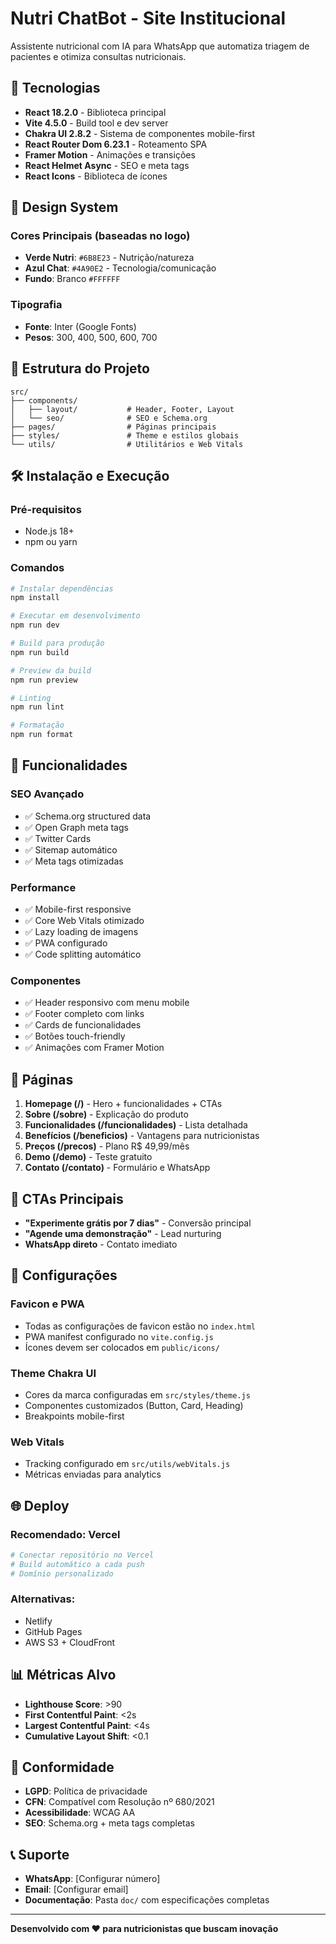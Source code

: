 # Nutri ChatBot - Site Institucional

Assistente nutricional com IA para WhatsApp que automatiza triagem de pacientes e otimiza consultas nutricionais.

## 🚀 Tecnologias

- **React 18.2.0** - Biblioteca principal
- **Vite 4.5.0** - Build tool e dev server
- **Chakra UI 2.8.2** - Sistema de componentes mobile-first
- **React Router Dom 6.23.1** - Roteamento SPA
- **Framer Motion** - Animações e transições
- **React Helmet Async** - SEO e meta tags
- **React Icons** - Biblioteca de ícones

## 🎨 Design System

### Cores Principais (baseadas no logo)
- **Verde Nutri**: `#6B8E23` - Nutrição/natureza
- **Azul Chat**: `#4A90E2` - Tecnologia/comunicação
- **Fundo**: Branco `#FFFFFF`

### Tipografia
- **Fonte**: Inter (Google Fonts)
- **Pesos**: 300, 400, 500, 600, 700

## 📁 Estrutura do Projeto

```
src/
├── components/
│   ├── layout/           # Header, Footer, Layout
│   └── seo/              # SEO e Schema.org
├── pages/                # Páginas principais
├── styles/               # Theme e estilos globais
└── utils/                # Utilitários e Web Vitals
```

## 🛠 Instalação e Execução

### Pré-requisitos
- Node.js 18+ 
- npm ou yarn

### Comandos

```bash
# Instalar dependências
npm install

# Executar em desenvolvimento
npm run dev

# Build para produção
npm run build

# Preview da build
npm run preview

# Linting
npm run lint

# Formatação
npm run format
```

## 📱 Funcionalidades

### SEO Avançado
- ✅ Schema.org structured data
- ✅ Open Graph meta tags
- ✅ Twitter Cards
- ✅ Sitemap automático
- ✅ Meta tags otimizadas

### Performance
- ✅ Mobile-first responsive
- ✅ Core Web Vitals otimizado
- ✅ Lazy loading de imagens
- ✅ PWA configurado
- ✅ Code splitting automático

### Componentes
- ✅ Header responsivo com menu mobile
- ✅ Footer completo com links
- ✅ Cards de funcionalidades
- ✅ Botões touch-friendly
- ✅ Animações com Framer Motion

## 📄 Páginas

1. **Homepage (/)** - Hero + funcionalidades + CTAs
2. **Sobre (/sobre)** - Explicação do produto
3. **Funcionalidades (/funcionalidades)** - Lista detalhada
4. **Benefícios (/beneficios)** - Vantagens para nutricionistas
5. **Preços (/precos)** - Plano R$ 49,99/mês
6. **Demo (/demo)** - Teste gratuito
7. **Contato (/contato)** - Formulário e WhatsApp

## 🎯 CTAs Principais

- **"Experimente grátis por 7 dias"** - Conversão principal
- **"Agende uma demonstração"** - Lead nurturing
- **WhatsApp direto** - Contato imediato

## 🔧 Configurações

### Favicon e PWA
- Todas as configurações de favicon estão no `index.html`
- PWA manifest configurado no `vite.config.js`
- Ícones devem ser colocados em `public/icons/`

### Theme Chakra UI
- Cores da marca configuradas em `src/styles/theme.js`
- Componentes customizados (Button, Card, Heading)
- Breakpoints mobile-first

### Web Vitals
- Tracking configurado em `src/utils/webVitals.js`
- Métricas enviadas para analytics

## 🌐 Deploy

### Recomendado: Vercel
```bash
# Conectar repositório no Vercel
# Build automático a cada push
# Domínio personalizado
```

### Alternativas:
- Netlify
- GitHub Pages
- AWS S3 + CloudFront

## 📊 Métricas Alvo

- **Lighthouse Score**: >90
- **First Contentful Paint**: <2s
- **Largest Contentful Paint**: <4s
- **Cumulative Layout Shift**: <0.1

## 🔐 Conformidade

- **LGPD**: Política de privacidade
- **CFN**: Compatível com Resolução nº 680/2021
- **Acessibilidade**: WCAG AA
- **SEO**: Schema.org + meta tags completas

## 📞 Suporte

- **WhatsApp**: [Configurar número]
- **Email**: [Configurar email]
- **Documentação**: Pasta `doc/` com especificações completas

---

**Desenvolvido com ❤️ para nutricionistas que buscam inovação**
